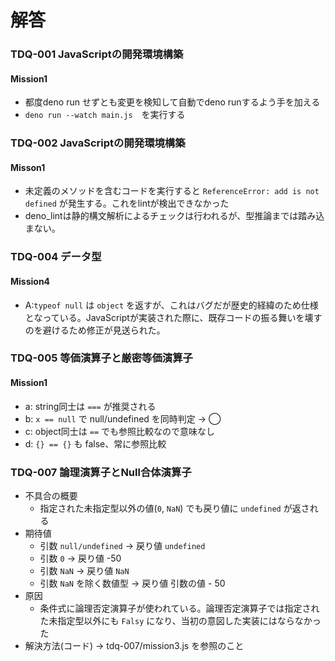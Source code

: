 # 解答
### TDQ-001 JavaScriptの開発環境構築
#### Mission1
- 都度deno run せずとも変更を検知して自動でdeno runするよう手を加える
- `deno run --watch main.js`　を実行する

### TDQ-002 JavaScriptの開発環境構築
#### Misson1
- 未定義のメソッドを含むコードを実行すると `ReferenceError: add is not defined` が発生する。これをlintが検出できなかった
- deno_lintは静的構文解析によるチェックは行われるが、型推論までは踏み込まない。

### TDQ-004 データ型
#### Mission4
- A:`typeof null` は `object` を返すが、これはバグだが歴史的経緯のため仕様となっている。JavaScriptが実装された際に、既存コードの振る舞いを壊すのを避けるため修正が見送られた。

### TDQ-005 等価演算子と厳密等価演算子
#### Mission1
- a: string同士は `===` が推奨される
- b: `x == null` で null/undefined を同時判定 -> ◯
- c: object同士は `==` でも参照比較なので意味なし
- d: `{} == {}` も false、常に参照比較

### TDQ-007 論理演算子とNull合体演算子
- 不具合の概要
    - 指定された未指定型以外の値(`0`, `NaN`) でも戻り値に `undefined` が返される
- 期待値
    - 引数 `null/undefined` → 戻り値 `undefined`
    - 引数 `0` → 戻り値 -50
    - 引数 `NaN` → 戻り値 `NaN`
    - 引数 `NaN` を除く数値型 → 戻り値 引数の値 - 50
- 原因
    - 条件式に論理否定演算子が使われている。論理否定演算子では指定された未指定型以外にも `Falsy` になり、当初の意図した実装にはならなかった
- 解決方法(コード) -> tdq-007/mission3.js を参照のこと
